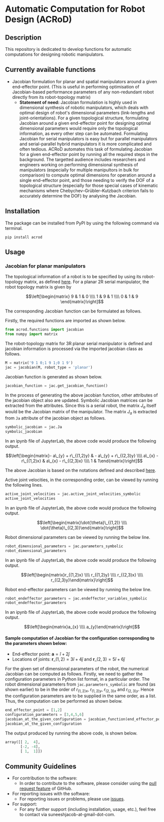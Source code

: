 # Automatic Computation for Robot Design (ACRoD)

## Description

This repository is dedicated to develop functions for automatic computations for designing robotic manipulators.

## Currently available functions

- Jacobian formulation for planar and spatial manipulators around a given end-effector point. (This is useful in performing optimisation of Jacobian-based performance parameters of any non-redundant robot directly from its robot-topology matrix)
  - **Statement of need:** Jacobian formulation is highly used in dimensional synthesis of robotic manipulators, which deals with optimal design of robot's dimensional parameters (link-lengths and joint-orientations). For a given topological structure, formulating Jacobian around a given end-effector point for designing optimal dimensional parameters would require only the topological information, as every other step can be automated. Formulating Jacobian for serial manipulators is easy but for parallel manipulators and serial-parallel hybrid manipulators it is more complicated and often tedious. ACRoD automates this task of formulating Jacobian for a given end-effector point by running all the required steps in the background. The targetted audience includes researchers and engineers working on performing dimensional synthesis of manipulators (especially for multiple manipultors in bulk for comparison) to compute optimal dimensions for operation around a single end-effector point, and those needing to verify the DOF of a topological structure (especially for those special cases of kinematic mechanisms where Chebychev–Grübler–Kutzbach criterion fails to accurately determine the DOF) by analysing the Jacobian.

## Installation

The package can be installed from PyPI by using the following command via terminal.
```shell
pip install acrod
```

## Usage

### Jacobian for planar manipulators

The topological information of a robot is to be specified by using its robot-topology matrix, as defined [here](Robot_Topology_Matrix.md). For a planar 2R serial manipulator, the robot topology matrix is given by

$$\left[\begin{matrix}
9 & 1 & 0 \\\\
1 & 9 & 1 \\\\
0 & 1 & 9
\end{matrix}\right]$$

The corresponding Jacobian function can be formulated as follows.

Firstly, the required functions are imported as shown below.
```py
from acrod.functions import jacobian
from numpy import matrix
```


The robot-topology matrix for 3R planar serial manipulator is defined and jacobian information is processed via the imported jacobian class as follows.
```py
M = matrix('9 1 0;1 9 1;0 1 9')
jac = jacobian(M, robot_type = 'planar')
```


Jacobian function is generated as shown below.
```py
jacobian_function = jac.get_jacobian_function()
```


In the process of generating the above jacobian function, other attributes of the jacobian object also are updated. Symbolic Jacobian matrices can be extracted from the attributes. Since this is a serial robot, the matrix $J_a$ itself would be the Jacobian matrix of the manipulator. The matrix $J_a$ is extracted from `Ja` attribute of the jacobian object as follows.
```py
symbolic_jacobian = jac.Ja
symbolic_jacobian
```

In an ipynb file of JupyterLab, the above code would produce the following output.

$$\left[\begin{matrix}- a\_{y} + r\_{(1,2)y} & - a\_{y} + r\_{(2,3)y} \\\\ a\_{x} - r\_{(1,2)x} & a\_{x} - r\_{(2,3)x} \\\\ 1 & 1\end{matrix}\right]$$

The above Jacobian is based on the notations defined and described [here](Notation_and_Nomenclature.md).

Active joint velocities, in the corresponding order, can be viewed by running the following lines.
```py
active_joint_velocities = jac.active_joint_velocities_symbolic
active_joint_velocities
```

In an ipynb file of JupyterLab, the above code would produce the following output.

$$\left[\begin{matrix}\dot{\theta}\_{(1,2)} \\\\ \dot{\theta}\_{(2,3)}\end{matrix}\right]$$

Robot dimensional parameters can be viewed by running the below line.
```py
robot_dimensional_parameters = jac.parameters_symbolic
robot_dimensional_parameters
```

In an ipynb file of JupyterLab, the above code would produce the following output.

$$\left[\begin{matrix}r_{(1,2)x} \\\\ r_{(1,2)y} \\\\ r_{(2,3)x} \\\\ r_{(2,3)y}\end{matrix}\right]$$


Robot end-effector parameters can be viewed by running the below line.
```py
robot_endeffector_parameters = jac.endeffector_variables_symbolic
robot_endeffector_parameters
```

In an ipynb file of JupyterLab, the above code would produce the following output.

$$\left[\begin{matrix}a_{x} \\\\ a_{y}\end{matrix}\right]$$

#### Sample computation of Jacobian for the configuration corresponding to the parameters shown below:

- End-effector point: $\textbf{a}=\hat{i}+2\hat{j}$
- Locations of joints: $\textbf{r}\_{(1,2)}=3\hat{i}+4\hat{j}$ and $\textbf{r}\_{(2,3)}=5\hat{i}+6\hat{j}$

For the given set of dimensional parameters of the robot, the numerical Jacobian can be computed as follows. Firstly, we need to gather the configuration parameters in Python list format, in a particular order. The robot dimensional parameters from `jac.parameters_symbolic` are found (as shown earlier) to be in the order of $r_{(1,2)x}$, $r_{(1,2)y}$, $r_{(2,3)x}$ and $r_{(2,3)y}$. Hence the configuration parameters are to be supplied in the same order, as a list. Thus, the computation can be performed as shown below.
```py
end_effector_point = [1,2]
configuration_parameters = [3,4,5,6]
jacobian_at_the_given_configuration = jacobian_function(end_effector_point, configuration_parameters)
jacobian_at_the_given_configuration
```

The output produced by running the above code, is shown below.
```py
array([[ 2,  4],
       [-2, -4],
       [ 1,  1]])
```

## Community Guidelines

- For contribution to the software:
  - In order to contribute to the software, please consider using the [pull request feature](https://github.com/suneeshjacob/ACRoD/issues) of GitHub.
- For reporting issues with the software:
  - For reporting issues or problems, please use [issues](https://github.com/suneeshjacob/ACRoD/issues).
- For support:
  - For any further support (including installation, usage, etc.), feel free to contact via suneeshjacob-at-gmail-dot-com.